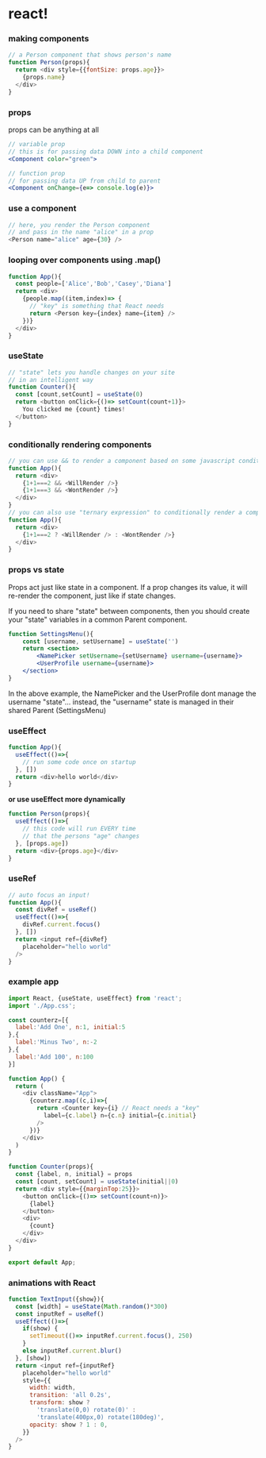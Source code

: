 # react!

### making components
```js
// a Person component that shows person's name
function Person(props){
  return <div style={{fontSize: props.age}}>
    {props.name}
  </div>
}
```

### props

props can be anything at all

```jsx
// variable prop
// this is for passing data DOWN into a child component
<Component color="green">
```

```jsx
// function prop
// for passing data UP from child to parent
<Component onChange={e=> console.log(e)}>
```

### use a component
```js
// here, you render the Person component
// and pass in the name "alice" in a prop
<Person name="alice" age={30} />
```

### looping over components using .map()
```js
function App(){
  const people=['Alice','Bob','Casey','Diana']
  return <div>
    {people.map((item,index)=> {
      // "key" is something that React needs
      return <Person key={index} name={item} />
    })}
  </div>
}
```

### useState
```js
// "state" lets you handle changes on your site
// in an intelligent way
function Counter(){
  const [count,setCount] = useState(0)
  return <button onClick={()=> setCount(count+1)}>
    You clicked me {count} times!
  </button>
}
```

### conditionally rendering components
```js
// you can use && to render a component based on some javascript condition
function App(){
  return <div>
    {1+1===2 && <WillRender />}
    {1+1===3 && <WontRender />}
  </div>
}
// you can also use "ternary expression" to conditionally render a component
function App(){
  return <div>
    {1+1===2 ? <WillRender /> : <WontRender />}
  </div>
}
```

### props vs state

Props act just like state in a component. If a prop changes its value, it will re-render the component, just like if state changes.

If you need to share "state" between components, then you should create your "state" variables in a common Parent component.

```jsx
function SettingsMenu(){
    const [username, setUsername] = useState('')
    return <section>
        <NamePicker setUsername={setUsername} username={username}>
        <UserProfile username={username}>
    </section>
}
```

In the above example, the NamePicker and the UserProfile dont manage the username "state"... instead, the "username" state is managed in their shared Parent (SettingsMenu) 

### useEffect
```js
function App(){
  useEffect(()=>{
    // run some code once on startup
  }, [])
  return <div>hello world</div>
}
```

**or use useEffect more dynamically**
```js
function Person(props){
  useEffect(()=>{
    // this code will run EVERY time
    // that the persons "age" changes
  }, [props.age])
  return <div>{props.age}</div>
}
```


### useRef
```js
// auto focus an input!
function App(){
  const divRef = useRef()
  useEffect(()=>{
    divRef.current.focus()
  }, [])
  return <input ref={divRef}
    placeholder="hello world"
  />
}
```


### example app
```js
import React, {useState, useEffect} from 'react';
import './App.css';

const counterz=[{
  label:'Add One', n:1, initial:5
},{
  label:'Minus Two', n:-2
},{
  label:'Add 100', n:100
}]

function App() {
  return (
    <div className="App">
      {counterz.map((c,i)=>{
        return <Counter key={i} // React needs a "key"
          label={c.label} n={c.n} initial={c.initial}
        />
      })}
    </div>
  )
}

function Counter(props){
  const {label, n, initial} = props
  const [count, setCount] = useState(initial||0)
  return <div style={{marginTop:25}}>
    <button onClick={()=> setCount(count+n)}>
      {label}
    </button>
    <div>
      {count}
    </div>
  </div>
}

export default App;

```



### animations with React
```js
function TextInput({show}){
  const [width] = useState(Math.random()*300)
  const inputRef = useRef()
  useEffect(()=>{
    if(show) {
      setTimeout(()=> inputRef.current.focus(), 250)
    }
    else inputRef.current.blur()
  }, [show])
  return <input ref={inputRef} 
    placeholder="hello world"
    style={{
      width: width,
      transition: 'all 0.2s',
      transform: show ? 
        'translate(0,0) rotate(0)' : 
        'translate(400px,0) rotate(180deg)',
      opacity: show ? 1 : 0,
    }}
  />
}
```
